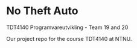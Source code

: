 # No Theft Auto
TDT4140 Programvareutvikling - Team 19 and 20

Our project repo for the course TDT4140 at NTNU.